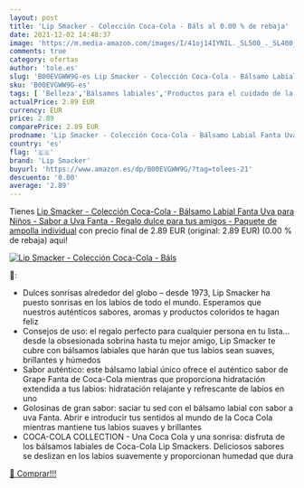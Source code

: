 ```yaml
---
layout: post
title: 'Lip Smacker - Colección Coca-Cola - Báls al 0.00 % de rebaja'
date: 2021-12-02 14:48:37
image: 'https://m.media-amazon.com/images/I/41oj14IYNIL._SL500_._SL400_.jpg'
comments: true
category: ofertas
author: 'tole.es'
slug: 'B00EVGWW9G-es Lip Smacker - Colección Coca-Cola - Bálsamo Labial Fanta...'
sku: 'B00EVGWW9G-es'
tags: [ 'Belleza','Bálsamos labiales','Productos para el cuidado de la piel','Productos para el cuidado de los labios','coca-cola','fanta','lip smacker', ]
actualPrice: 2.89 EUR
currency: EUR
price: 2.89
comparePrice: 2.89 EUR
prodname: 'Lip Smacker - Colección Coca-Cola - Bálsamo Labial Fanta Uva para Niños - Sabor a Uva Fanta - Regalo dulce para tus amigos - Paquete de ampolla individual'
country: 'es'
flag: '🇪🇸'
brand: 'Lip Smacker'
buyurl: 'https://www.amazon.es/dp/B00EVGWW9G/?tag=tolees-21'
descuento: '0.00'
average: '2.89'
---
```


Tienes [Lip Smacker - Colección Coca-Cola - Bálsamo Labial Fanta Uva para Niños - Sabor a Uva Fanta - Regalo dulce para tus amigos - Paquete de ampolla individual](https://www.amazon.es/dp/B00EVGWW9G/?tag=tolees-21) con precio final de  2.89 EUR (original: 2.89 EUR) (0.00 %  de rebaja) aqui!

[![Lip Smacker - Colección Coca-Cola - Báls](https://m.media-amazon.com/images/I/41oj14IYNIL._SL500_._SL400_.jpg)](https://www.amazon.es/dp/B00EVGWW9G/?tag=tolees-21)

🔎:

- Dulces sonrisas alrededor del globo – desde 1973, Lip Smacker ha puesto sonrisas en los labios de todo el mundo. Esperamos que nuestros auténticos sabores, aromas y productos coloridos te hagan feliz
- Consejos de uso: el regalo perfecto para cualquier persona en tu lista... desde la obsesionada sobrina hasta tu mejor amigo, Lip Smacker te cubre con bálsamos labiales que harán que tus labios sean suaves, brillantes y húmedos
- Sabor auténtico: este bálsamo labial único ofrece el auténtico sabor de Grape Fanta de Coca-Cola mientras que proporciona hidratación extendida a tus labios: hidratación relajante y refrescante de labios en uno
- Golosinas de gran sabor: saciar tu sed con el bálsamo labial con sabor a uva Fanta. Abrir e introducir tus sentidos al mundo de la Coca Cola mientras mantiene tus labios suaves y brillantes
- COCA-COLA COLLECTION - Una Coca Cola y una sonrisa: disfruta de los bálsamos labiales de Coca-Cola Lip Smackers. Deliciosos sabores se deslizan en los labios suavemente y proporcionan humedad que dura

[🛒 Comprar!!!](https://www.amazon.es/dp/B00EVGWW9G/?tag=tolees-21)
